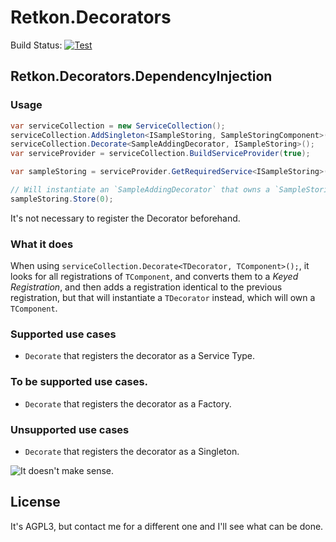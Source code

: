 # Retkon.Decorators

Build Status: [![Test](https://github.com/Yawnder/Retkon.Decorators/actions/workflows/build-test.yml/badge.svg)](https://github.com/Yawnder/Retkon.Decorators/actions/workflows/build-test.yml)

## Retkon.Decorators.DependencyInjection

### Usage
```cs
var serviceCollection = new ServiceCollection();
serviceCollection.AddSingleton<ISampleStoring, SampleStoringComponent>();
serviceCollection.Decorate<SampleAddingDecorator, ISampleStoring>();
var serviceProvider = serviceCollection.BuildServiceProvider(true);

var sampleStoring = serviceProvider.GetRequiredService<ISampleStoring>();

// Will instantiate an `SampleAddingDecorator` that owns a `SampleStoringComponent`.
sampleStoring.Store(0);
```

It's not necessary to register the Decorator beforehand.

### What it does
When using `serviceCollection.Decorate<TDecorator, TComponent>();`, it looks for all registrations of `TComponent`, and converts them to a _Keyed Registration_, and then adds a registration identical to the previous registration, but that will instantiate a `TDecorator` instead, which will own a `TComponent`.

### Supported use cases
- `Decorate` that registers the decorator as a Service Type.

### To be supported use cases.
- `Decorate` that registers the decorator as a Factory.

### Unsupported use cases
- `Decorate` that registers the decorator as a Singleton.

![It doesn't make sense.](https://media2.giphy.com/media/v1.Y2lkPTc5MGI3NjExZzVsaHZ1Zzk3OGx0ajlkZTQ1eWV3bnFrZzRncW1ydGhnMDFlb3FwYiZlcD12MV9pbnRlcm5hbF9naWZfYnlfaWQmY3Q9Zw/3o6ZtlRhUv5G70Ecc8/giphy.gif)

## License
It's AGPL3, but contact me for a different one and I'll see what can be done.
